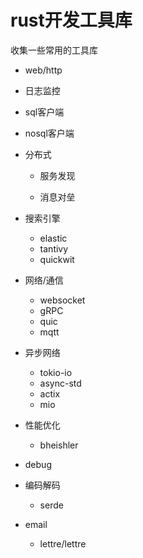 # rust开发工具库

收集一些常用的工具库

- web/http
- 日志监控
- sql客户端
- nosql客户端
- 分布式

  - 服务发现

  - 消息对垒
- 搜索引擎
  -  elastic
  - tantivy
  - quickwit

- 网络/通信

  - websocket
  - gRPC
  - quic
  - mqtt
- 异步网络

  - tokio-io
  - async-std
  - actix
  - mio
- 性能优化
  - bheishler
- debug
- 编码解码
  - serde
- email
  - lettre/lettre